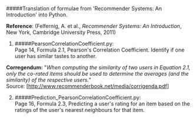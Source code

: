 #####Translation of formulae from 'Recommender Systems: An Introduction' into Python.

**Reference**: (Felfernig, A. et al., _Recommender Systems: An Introduction_, New York, Cambridge University Press, 2011)

1. #####PearsonCorrelationCoefficient.py:   
Page 14, Formula 2.1, Pearson's Correlation Coefficient. Identify if one user has similar tastes to another.

**Corregendum:** 
"_When computing the similarity of two users in Equation 2.1, 
only the co-rated items should be used to determine the averages (and the similarity) of the respective users._"  
Source: [http://www.recommenderbook.net/media/corrigenda.pdf]  

2. #####Prediction_PearsonCorrelationCoefficient.py:  
Page 16, Formula 2.3, Predicting a user's rating for an item based on the ratings of the user's nearest neighbours for that item.
